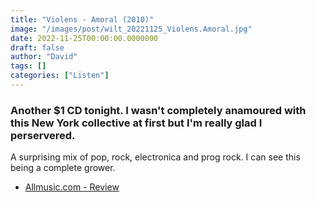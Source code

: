 ```yaml
---
title: "Violens - Amoral (2010)"
image: "/images/post/wilt_20221125_Violens.Amoral.jpg"
date: 2022-11-25T00:00:00.0000000
draft: false
author: "David"
tags: []
categories: ["Listen"]
---
```

### Another $1 CD tonight. I wasn't completely anamoured with this New York collective at first but I'm really glad I perservered.

 A surprising mix of pop, rock, electronica and prog rock. I can see this being a complete grower.

-  [Allmusic.com - Review](https://www.allmusic.com/album/amoral-mw0002054675)